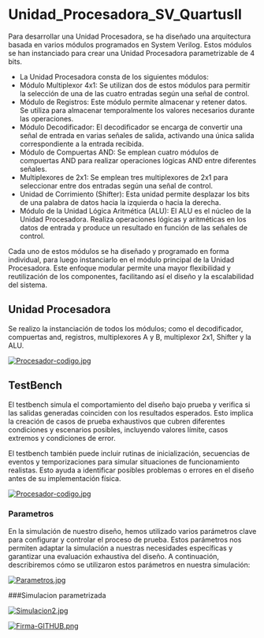 # Unidad_Procesadora_SV_QuartusII

Para desarrollar una Unidad Procesadora, se ha diseñado una arquitectura basada en varios módulos programados en System Verilog. Estos módulos se han instanciado para crear una Unidad Procesadora parametrizable de 4 bits.

* La Unidad Procesadora consta de los siguientes módulos:
* Módulo Multiplexor 4x1: Se utilizan dos de estos módulos para permitir la selección de una de las cuatro entradas según una señal de control.
* Módulo de Registros: Este módulo permite almacenar y retener datos. Se utiliza para almacenar temporalmente los valores necesarios durante las operaciones.
* Módulo Decodificador: El decodificador se encarga de convertir una señal de entrada en varias señales de salida, activando una única salida correspondiente a la entrada recibida.
* Módulo de Compuertas AND: Se emplean cuatro módulos de compuertas AND para realizar operaciones lógicas AND entre diferentes señales.
* Multiplexores de 2x1: Se emplean tres multiplexores de 2x1 para seleccionar entre dos entradas según una señal de control.
* Unidad de Corrimiento (Shifter): Esta unidad permite desplazar los bits de una palabra de datos hacia la izquierda o hacia la derecha.
* Módulo de la Unidad Lógica Aritmética (ALU): El ALU es el núcleo de la Unidad Procesadora. Realiza operaciones lógicas y aritméticas en los datos de entrada y produce un resultado en función de las señales de control.

Cada uno de estos módulos se ha diseñado y programado en forma individual, para luego instanciarlo en el módulo principal de la Unidad Procesadora. Este enfoque modular permite una mayor flexibilidad y reutilización de los componentes, facilitando así el diseño y la escalabilidad del sistema.

## Unidad Procesadora
Se realizo la instanciación de todos los módulos; como el decodificador, compuertas and, registros, multiplexores A y B, multiplexor 2x1, Shifter y la ALU.

[![Procesador-codigo.jpg](https://i.postimg.cc/wvj0XsBV/Procesador-codigo.jpg)](https://postimg.cc/QBvQsC19)

## TestBench
El testbench simula el comportamiento del diseño bajo prueba y verifica si las salidas generadas coinciden con los resultados esperados. Esto implica la creación de casos de prueba exhaustivos que cubren diferentes condiciones y escenarios posibles, incluyendo valores límite, casos extremos y condiciones de error.

El testbench también puede incluir rutinas de inicialización, secuencias de eventos y temporizaciones para simular situaciones de funcionamiento realistas. Esto ayuda a identificar posibles problemas o errores en el diseño antes de su implementación física.

[![Procesador-codigo.jpg](https://i.postimg.cc/wvj0XsBV/Procesador-codigo.jpg)](https://postimg.cc/QBvQsC19)


### Parametros

En la simulación de nuestro diseño, hemos utilizado varios parámetros clave para configurar y controlar el proceso de prueba. Estos parámetros nos permiten adaptar la simulación a nuestras necesidades específicas y garantizar una evaluación exhaustiva del diseño.
A continuación, describiremos cómo se utilizaron estos parámetros en nuestra simulación:

[![Parametros.jpg](https://i.postimg.cc/g2BvCBcv/Parametros.jpg)](https://postimg.cc/18wn6Bqt)


###Simulacion parametrizada

[![Simulacion2.jpg](https://i.postimg.cc/d386vRNJ/Simulacion2.jpg)](https://postimg.cc/xN1M3mSZ)




[![Firma-GITHUB.png](https://i.postimg.cc/yYJjWqfr/Firma-GITHUB.png)](https://postimg.cc/BX0Hwzfx)



